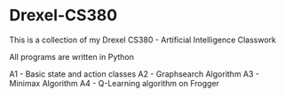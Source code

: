 # Drexel-CS380
This is a collection of my Drexel CS380 - Artificial Intelligence Classwork

All programs are written in Python

A1 - Basic state and action classes
A2 - Graphsearch Algorithm
A3 - Minimax Algorithm
A4 - Q-Learning algorithm on Frogger

